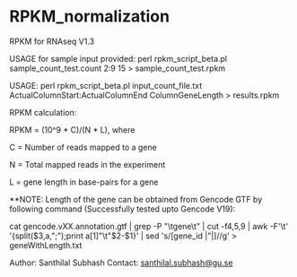RPKM_normalization
=================

RPKM for RNAseq V1.3

USAGE for sample input provided: perl rpkm_script_beta.pl sample_count_test.count 2:9 15 > sample_count_test.rpkm

USAGE: perl rpkm_script_beta.pl input_count_file.txt ActualColumnStart:ActualColumnEnd ColumnGeneLength > results.rpkm

RPKM calculation:


RPKM = (10^9 * C)/(N * L), where

C = Number of reads mapped to a gene

N = Total mapped reads in the experiment

L = gene length in base-pairs for a gene


**NOTE: Length of the gene can be obtained from Gencode GTF by following command (Successfully tested upto Gencode V19):

cat gencode.vXX.annotation.gtf | grep -P "\tgene\t" | cut -f4,5,9 | awk -F'\t' '{split($3,a,";");print a[1]"\t"$2-$1}' | sed 's/[gene_id |"|]//g' > geneWithLength.txt

Author: Santhilal Subhash
Contact: santhilal.subhash@gu.se

